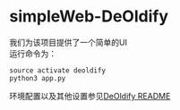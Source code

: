# simpleWeb-DeOldify
我们为该项目提供了一个简单的UI  
运行命令为：  
```
source activate deoldify
python3 app.py
```
环境配置以及其他设置参见[DeOldify README](README-DeOldify.md)

